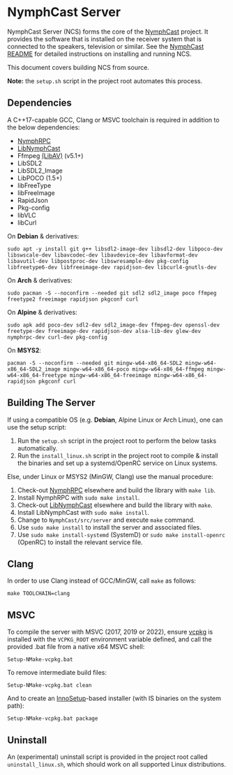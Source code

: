 # NymphCast Server #

NymphCast Server (NCS) forms the core of the [NymphCast](https://github.com/MayaPosch/NymphCast) project. It provides the software that is installed on the receiver system that is connected to the speakers, television or similar. See the [NymphCast README](https://github.com/MayaPosch/NymphCast) for detailed instructions on installing and running NCS.

This document covers building NCS from source.


**Note:** the `setup.sh` script in the project root automates this process.


## Dependencies ##

A C++17-capable GCC, Clang or MSVC toolchain is required in addition to the below dependencies:

- [NymphRPC](https://github.com/MayaPosch/NymphRPC)
- [LibNymphCast](https://github.com/MayaPosch/libnymphcast)
- Ffmpeg [(LibAV)](https://trac.ffmpeg.org/wiki/Using%20libav*) (v5.1+) 
- LibSDL2
- LibSDL2_Image
- LibPOCO (1.5+)
- libFreeType
- libFreeImage
- RapidJson
- Pkg-config
- libVLC
- libCurl

On **Debian** & derivatives:

```
sudo apt -y install git g++ libsdl2-image-dev libsdl2-dev libpoco-dev libswscale-dev libavcodec-dev libavdevice-dev libavformat-dev libavutil-dev libpostproc-dev libswresample-dev pkg-config libfreetype6-dev libfreeimage-dev rapidjson-dev libcurl4-gnutls-dev
```

On **Arch** & derivatives:

```
sudo pacman -S --noconfirm --needed git sdl2 sdl2_image poco ffmpeg freetype2 freeimage rapidjson pkgconf curl
```

On **Alpine** & derivatives:

```
sudo apk add poco-dev sdl2-dev sdl2_image-dev ffmpeg-dev openssl-dev freetype-dev freeimage-dev rapidjson-dev alsa-lib-dev glew-dev nymphrpc-dev curl-dev pkg-config
```

On **MSYS2**:

```
pacman -S --noconfirm --needed git mingw-w64-x86_64-SDL2 mingw-w64-x86_64-SDL2_image mingw-w64-x86_64-poco mingw-w64-x86_64-ffmpeg mingw-w64-x86_64-freetype mingw-w64-x86_64-freeimage mingw-w64-x86_64-rapidjson pkgconf curl
```

## Building The Server ##

If using a compatible OS (e.g. **Debian**, Alpine Linux or Arch Linux), one can use the setup script: 

1. Run the `setup.sh` script in the project root to perform the below tasks automatically.
2. Run the `install_linux.sh` script in the project root to compile & install the binaries and set up a systemd/OpenRC service on Linux systems.

Else, under Linux or MSYS2 (MinGW, Clang) use the manual procedure:

1. Check-out [NymphRPC](https://github.com/MayaPosch/NymphRPC) elsewhere and build the library with `make lib`.
2. Install NymphRPC with `sudo make install`.
3. Check-out [LibNymphCast](https://github.com/MayaPosch/libnymphcast) elsewhere and build the library with `make`.
4. Install LibNymphCast with `sudo make install`.
5. Change to `NymphCast/src/server` and execute `make` command.
6. Use `sudo make install` to install the server and associated files.
7. Use `sudo make install-systemd` (SystemD) or `sudo make install-openrc` (OpenRC) to install the relevant service file.

## Clang ##

In order to use Clang instead of GCC/MinGW, call `make` as follows:

`make TOOLCHAIN=clang`

## MSVC ##

To compile the server with MSVC (2017, 2019 or 2022), ensure [vcpkg](https://vcpkg.io/) is installed with the `VCPKG_ROOT` environment variable defined, and call the provided .bat file from a native x64 MSVC shell:

`Setup-NMake-vcpkg.bat`

To remove intermediate build files:

`Setup-NMake-vcpkg.bat clean`

And to create an [InnoSetup](https://jrsoftware.org/isinfo.php)-based installer (with IS binaries on the system path):

`Setup-NMake-vcpkg.bat package`

## Uninstall ##

An (experimental) uninstall script is provided in the project root called `uninstall_linux.sh`, which should work on all supported Linux distributions.
